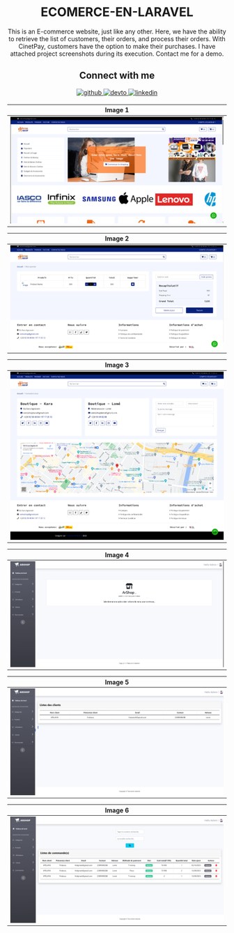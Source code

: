 <!DOCTYPE html>
<!-- <html lang="en">
 --><head>
<!--     <meta charset="UTF-8">
    <meta name="viewport" content="width=device-width, initial-scale=1.0">
    <title>ECOMERCE-EN-LARAVEL</title> -->

</head>
<body>
    <div class="card">
        <h1 align="center">ECOMERCE-EN-LARAVEL</h1>
        <p align="center">This is an E-commerce website, just like any other. Here, we have the ability to retrieve the list of customers, their orders, and process their orders. With CinetPay, customers have the option to make their purchases. I have attached project screenshots during its execution. Contact me for a demo.</p>
      <h2 align="center">Connect with me</h2>

<div align="center">
  <a href="https://github.com/fridajoymatt/" target="_blank">
    <img src="https://img.shields.io/badge/github-%2324292e.svg?&style=for-the-badge&logo=github&logoColor=white" alt="github" style="margin-bottom: 5px;" />
  </a>
  <a href="https://dev.to/fridajoymatt" target="_blank">
    <img src="https://img.shields.io/badge/dev.to-%2308090A.svg?&style=for-the-badge&logo=dev.to&logoColor=white" alt="devto" style="margin-bottom: 5px;" />
  </a>
  <a href="https://www.linkedin.com/in/firdaous-kpelafia-131485277/" target="_blank">
    <img src="https://img.shields.io/badge/linkedin-%231E77B5.svg?&style=for-the-badge&logo=linkedin&logoColor=white" alt="linkedin" style="margin-bottom: 5px;" />
  </a>
</div>
    </div>

<div>


| Image 1 |
|---------|
| ![Alt text](1.png) |

| Image 2 |
|---------|
| ![Alt text](2.png) |


| Image 3 |
|---------|
| ![Alt text](<3 .png>) |

| Image 4 |
|---------|
| ![Alt text](4.png) |

| Image 5 |
|---------|
| ![Alt text](5.png) |

| Image 6 |
|---------|
| ![Alt text](6.png) |




</div>
 
</body>
</html>
